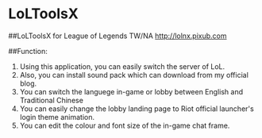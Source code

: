 LoLToolsX
=========

##LoLToolsX for League of Legends TW/NA     http://lolnx.pixub.com

##Function:
1. Using this application, you can easily switch the server of LoL. 
2. Also, you can install sound pack which can download from my official blog.
3. You can switch the languege in-game or lobby between English and Traditional Chinese
4. You can easily change the lobby landing page to Riot official launcher's login theme animation.
5. You can edit the colour and font size of the in-game chat frame.
